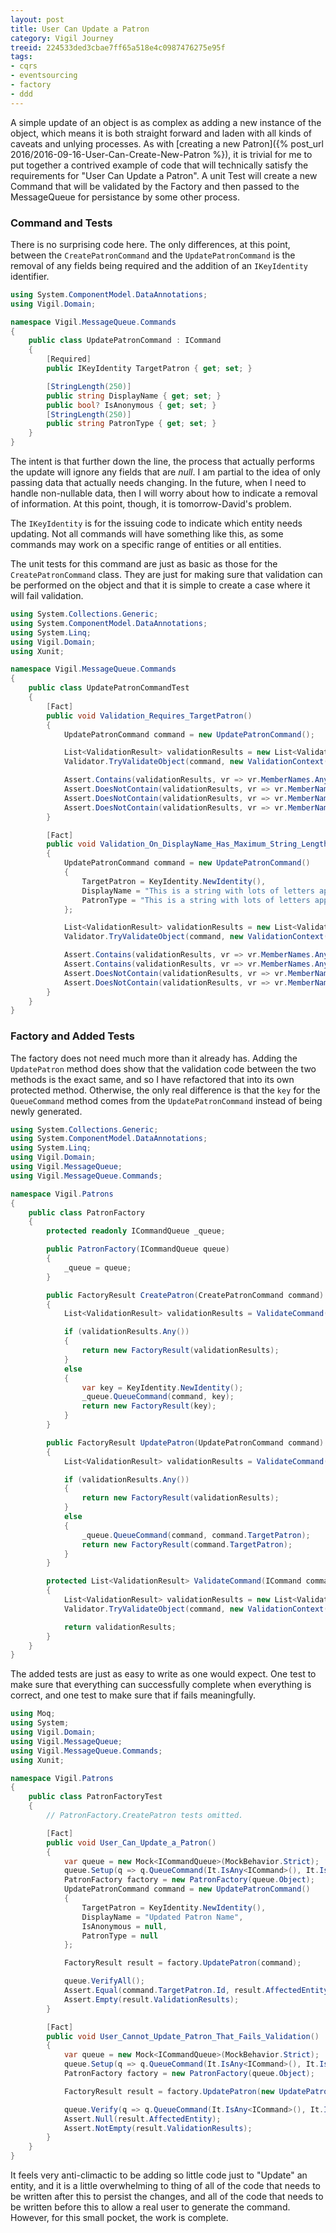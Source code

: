 ```yaml
---
layout: post
title: User Can Update a Patron
category: Vigil Journey
treeid: 224533ded3cbae7ff65a518e4c0987476275e95f
tags:
- cqrs
- eventsourcing
- factory
- ddd
---
```


A simple update of an object is as complex as adding a new instance of the object, which means it is both straight forward and laden with all kinds of caveats and unlying processes. As with [creating a new Patron]({% post_url 2016/2016-09-16-User-Can-Create-New-Patron %}), it is trivial for me to put together a contrived example of code that will technically satisfy the requirements for "User Can Update a Patron". A unit Test will create a new Command that will be validated by the Factory and then passed to the MessageQueue for persistance by some other process.


### Command and Tests

There is no surprising code here. The only differences, at this point, between the `CreatePatronCommand` and the `UpdatePatronCommand` is the removal of any fields being required and the addition of an `IKeyIdentity` identifier.

```csharp
using System.ComponentModel.DataAnnotations;
using Vigil.Domain;

namespace Vigil.MessageQueue.Commands
{
    public class UpdatePatronCommand : ICommand
    {
        [Required]
        public IKeyIdentity TargetPatron { get; set; }

        [StringLength(250)]
        public string DisplayName { get; set; }
        public bool? IsAnonymous { get; set; }
        [StringLength(250)]
        public string PatronType { get; set; }
    }
}
```

The intent is that further down the line, the process that actually performs the update will ignore any fields that are _null_. I am partial to the idea of only passing data that actually needs changing. In the future, when I need to handle non-nullable data, then I will worry about how to indicate a removal of information. At this point, though, it is tomorrow-David's problem.

The `IKeyIdentity` is for the issuing code to indicate which entity needs updating. Not all commands will have something like this, as some commands may work on a specific range of entities or all entities.

The unit tests for this command are just as basic as those for the `CreatePatronCommand` class. They are just for making sure that validation can be performed on the object and that it is simple to create a case where it will fail validation.

```csharp
using System.Collections.Generic;
using System.ComponentModel.DataAnnotations;
using System.Linq;
using Vigil.Domain;
using Xunit;

namespace Vigil.MessageQueue.Commands
{
    public class UpdatePatronCommandTest
    {
        [Fact]
        public void Validation_Requires_TargetPatron()
        {
            UpdatePatronCommand command = new UpdatePatronCommand();

            List<ValidationResult> validationResults = new List<ValidationResult>();
            Validator.TryValidateObject(command, new ValidationContext(command), validationResults, true);

            Assert.Contains(validationResults, vr => vr.MemberNames.Any(mn => mn == nameof(UpdatePatronCommand.TargetPatron)));
            Assert.DoesNotContain(validationResults, vr => vr.MemberNames.Any(mn => mn == nameof(UpdatePatronCommand.DisplayName)));
            Assert.DoesNotContain(validationResults, vr => vr.MemberNames.Any(mn => mn == nameof(UpdatePatronCommand.PatronType)));
            Assert.DoesNotContain(validationResults, vr => vr.MemberNames.Any(mn => mn == nameof(UpdatePatronCommand.IsAnonymous)));
        }

        [Fact]
        public void Validation_On_DisplayName_Has_Maximum_String_Length()
        {
            UpdatePatronCommand command = new UpdatePatronCommand()
            {
                TargetPatron = KeyIdentity.NewIdentity(),
                DisplayName = "This is a string with lots of letters appended.".PadRight(1000, 'A'),
                PatronType = "This is a string with lots of letters appended.".PadRight(1000, 'A'),
            };

            List<ValidationResult> validationResults = new List<ValidationResult>();
            Validator.TryValidateObject(command, new ValidationContext(command), validationResults, true);

            Assert.Contains(validationResults, vr => vr.MemberNames.Any(mn => mn == nameof(UpdatePatronCommand.DisplayName)));
            Assert.Contains(validationResults, vr => vr.MemberNames.Any(mn => mn == nameof(UpdatePatronCommand.PatronType)));
            Assert.DoesNotContain(validationResults, vr => vr.MemberNames.Any(mn => mn == nameof(UpdatePatronCommand.TargetPatron)));
            Assert.DoesNotContain(validationResults, vr => vr.MemberNames.Any(mn => mn == nameof(UpdatePatronCommand.IsAnonymous)));
        }
    }
}
```

### Factory and Added Tests

The factory does not need much more than it already has. Adding the `UpdatePatron` method does show that the validation code between the two methods is the exact same, and so I have refactored that into its own protected method. Otherwise, the only real difference is that the `key` for the `QueueCommand` method comes from the `UpdatePatronCommand` instead of being newly generated.

```csharp
using System.Collections.Generic;
using System.ComponentModel.DataAnnotations;
using System.Linq;
using Vigil.Domain;
using Vigil.MessageQueue;
using Vigil.MessageQueue.Commands;

namespace Vigil.Patrons
{
    public class PatronFactory
    {
        protected readonly ICommandQueue _queue;

        public PatronFactory(ICommandQueue queue)
        {
            _queue = queue;
        }

        public FactoryResult CreatePatron(CreatePatronCommand command)
        {
            List<ValidationResult> validationResults = ValidateCommand(command);

            if (validationResults.Any())
            {
                return new FactoryResult(validationResults);
            }
            else
            {
                var key = KeyIdentity.NewIdentity();
                _queue.QueueCommand(command, key);
                return new FactoryResult(key);
            }
        }

        public FactoryResult UpdatePatron(UpdatePatronCommand command)
        {
            List<ValidationResult> validationResults = ValidateCommand(command);

            if (validationResults.Any())
            {
                return new FactoryResult(validationResults);
            }
            else
            {
                _queue.QueueCommand(command, command.TargetPatron);
                return new FactoryResult(command.TargetPatron);
            }
        }

        protected List<ValidationResult> ValidateCommand(ICommand command)
        {
            List<ValidationResult> validationResults = new List<ValidationResult>();
            Validator.TryValidateObject(command, new ValidationContext(command), validationResults, true);

            return validationResults;
        }
    }
}
```

The added tests are just as easy to write as one would expect. One test to make sure that everything can successfully complete when everything is correct, and one test to make sure that if fails meaningfully.

```csharp
using Moq;
using System;
using Vigil.Domain;
using Vigil.MessageQueue;
using Vigil.MessageQueue.Commands;
using Xunit;

namespace Vigil.Patrons
{
    public class PatronFactoryTest
    {
        // PatronFactory.CreatePatron tests omitted.

        [Fact]
        public void User_Can_Update_a_Patron()
        {
            var queue = new Mock<ICommandQueue>(MockBehavior.Strict);
            queue.Setup(q => q.QueueCommand(It.IsAny<ICommand>(), It.IsAny<IKeyIdentity>())).Verifiable();
            PatronFactory factory = new PatronFactory(queue.Object);
            UpdatePatronCommand command = new UpdatePatronCommand()
            {
                TargetPatron = KeyIdentity.NewIdentity(),
                DisplayName = "Updated Patron Name",
                IsAnonymous = null,
                PatronType = null
            };

            FactoryResult result = factory.UpdatePatron(command);

            queue.VerifyAll();
            Assert.Equal(command.TargetPatron.Id, result.AffectedEntity.Id);
            Assert.Empty(result.ValidationResults);
        }

        [Fact]
        public void User_Cannot_Update_Patron_That_Fails_Validation()
        {
            var queue = new Mock<ICommandQueue>(MockBehavior.Strict);
            queue.Setup(q => q.QueueCommand(It.IsAny<ICommand>(), It.IsAny<IKeyIdentity>())).Verifiable();
            PatronFactory factory = new PatronFactory(queue.Object);

            FactoryResult result = factory.UpdatePatron(new UpdatePatronCommand());

            queue.Verify(q => q.QueueCommand(It.IsAny<ICommand>(), It.IsAny<IKeyIdentity>()), Times.Never);
            Assert.Null(result.AffectedEntity);
            Assert.NotEmpty(result.ValidationResults);
        }
    }
}
```

It feels very anti-climactic to be adding so little code just to "Update" an entity, and it is a little overwhelming to thing of all of the code that needs to be written after this to persist the changes, and all of the code that needs to be written before this to allow a real user to generate the command. However, for this small pocket, the work is complete.